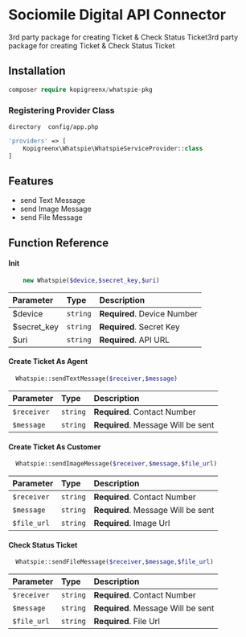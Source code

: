 
# Sociomile Digital API Connector

3rd party package for creating Ticket & Check Status Ticket3rd party package for creating Ticket & Check Status Ticket


## Installation

```php
composer require kopigreenx/whatspie-pkg
```
### Registering Provider Class
    directory  config/app.php
```php
'providers' => [
    Kopigreenx\Whatspie\WhatspieServiceProvider::class
]

```


## Features

- send Text Message
- send Image Message
- send File Message


## Function Reference
#### Init

```php
    new Whatspie($device,$secret_key,$uri)
```
| Parameter | Type     | Description                |
| :-------- | :------- | :------------------------- |
| $device | `string` | **Required**. Device Number |
| $secret_key | `string` | **Required**. Secret Key |
| $uri | `string` | **Required**. API URL |
#### Create Ticket As Agent

```php
  Whatspie::sendTextMessage($receiver,$message)
```

| Parameter | Type     | Description                |
| :-------- | :------- | :------------------------- |
| `$receiver` | `string` | **Required**. Contact Number  |
| `$message` | `string` | **Required**. Message Will be sent  |

#### Create Ticket As Customer

```php
  Whatspie::sendImageMessage($receiver,$message,$file_url)
```

| Parameter | Type     | Description                |
| :-------- | :------- | :------------------------- |
| `$receiver` | `string` | **Required**. Contact Number  |
| `$message` | `string` | **Required**. Message Will be sent  |
| `$file_url` | `string` | **Required**. Image Url  |

#### Check Status Ticket

```php
  Whatspie::sendFileMessage($receiver,$message,$file_url)
```

| Parameter | Type     | Description                |
| :-------- | :------- | :------------------------- |
| `$receiver` | `string` | **Required**. Contact Number  |
| `$message` | `string` | **Required**. Message Will be sent  |
| `$file_url` | `string` | **Required**. File Url  |

